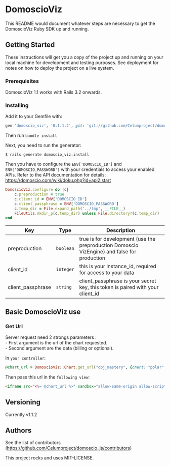 # DomoscioViz

This README would document whatever steps are necessary to get the DomoscioViz Ruby SDK up and running.

## Getting Started

These instructions will get you a copy of the project up and running on your local machine for development and testing purposes. See deployment for notes on how to deploy the project on a live system.

### Prerequisites

DomoscioViz 1.1 works with Rails 3.2 onwards.

### Installing

Add it to your Gemfile with:

```ruby
gem 'domoscio_viz', '0.1.1.2', git: 'git://github.com/Celumproject/domoscio-viz-sdk-ruby', branch: 'master'
```

Then run `bundle install`

Next, you need to run the generator:

```console
$ rails generate domoscio_viz:install
```

Then you have to configure the `ENV['DOMOSCIO_ID']` and `ENV['DOMOSCIO_PASSWORD']` with your credentials to access your enabled APIs. Refer to the API documentation for details:
https://domoscio.com/wiki/doku.php?id=api2:start

```ruby
DomoscioViz.configure do |c|
    c.preproduction = true
    c.client_id = ENV['DOMOSCIO_ID']
    c.client_passphrase = ENV['DOMOSCIO_PASSWORD']
    c.temp_dir = File.expand_path('../tmp', __FILE__)
    FileUtils.mkdir_p(c.temp_dir) unless File.directory?(c.temp_dir)
end
```

| Key  | Type | Description |
| ------------- | ------------- | ------------- |
| preproduction  | `boolean` | true is for development (use the preproduction Domoscio VizEngine) and false for production |
| client_id  | `integer` | this is your instance_id, required for access to your data |
| client_passphrase  | `string` | client_passphrase is your secret key, this token is paired with your client_id |

## Basic DomoscioViz use

### Get Url

Server request need 2 strongs parameters :  
    - First argument is the url of the chart requested.  
    - Second argument are the data (billing or optional).  

In `your controller`:

```ruby
@chart_url = DomoscioViz::Chart.get_url("obj_mastery", {chart: "polar", objective_id: 1, student_id: 1})
```

Then pass this url in the `following view`:

```html
<iframe src="<%= @chart_url %>" sandbox="allow-same-origin allow-scripts allow-popups allow-forms"></iframe>
```

## Versioning

Currently v1.1.2

## Authors

See the list of contributors (https://github.com/Celumproject/domoscio_js/contributors)

This project rocks and uses MIT-LICENSE.
